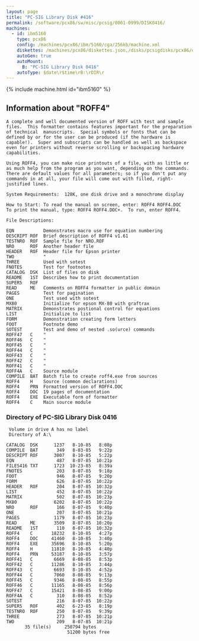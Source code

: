 ```yaml
---
layout: page
title: "PC-SIG Library Disk #416"
permalink: /software/pcx86/sw/misc/pcsig/0001-0999/DISK0416/
machines:
  - id: ibm5160
    type: pcx86
    config: /machines/pcx86/ibm/5160/cga/256kb/machine.xml
    diskettes: /machines/pcx86/diskettes.json,/disks/pcsigdisks/pcx86/diskettes.json
    autoGen: true
    autoMount:
      B: "PC-SIG Library Disk 0416"
    autoType: $date\r$time\rB:\rDIR\r
---
```


{% include machine.html id="ibm5160" %}

## Information about "ROFF4"

    A complete and well documented version of ROFF with test and sample
    files.  This formatter contains features important for the preparation
    of technical  manuscripts.  Special symbols or fonts that can be
    defined by or for the user can be produced (if the hardware is
    capable!).  Super and subscripts can be handled as well as backspace
    even for printers without reverse scrolling or backspacing hardware
    capabilities.
    
    Using ROFF4, you can make nice printouts of a file, with as little or
    as much help from the program as you want, depending on the commands.
    There are default values for all parameters; so if you don't put any
    commands in at all, your file will come out with filled, right-
    justified lines.
    
    System Requirements:  128K, one disk drive and a monochrome display
    
    How to Start: To read the manual on screen, enter: ROFF4 ROFF4.DOC
    To print the manual, type: ROFF4 ROFF4.DOC+.  To run, enter ROFF4.
    
    File Descriptions:
    
    EQN           Demonstrates macro use for equation numbering
    DESCRIPT ROF  Brief description of ROFF4 v1.61
    TESTNRO  ROF  Sample file for NRO.ROF
    NRO      ROF  Another header file
    HEADER   ROF  Header file for Epson printer
    TWO           "
    THREE         Used with sotest
    FNOTES        Test for footnotes
    CATALOG  DSK  List of files on disk
    README   1ST  Describes how to print documentation
    SUPER5   ROF
    READ     ME   Comments on ROFF4 formatter in public domain
    PAGES         Test for pagination
    ONE           Test used with sotest
    MX80          Initialize for epson MX-80 with graftrax
    MATRIX        Demonstrates postional control for equations
    LIST          Initialize to list
    FORM          Demonstration creating form letters
    FOOT          Footnote demo
    SOTEST        Test and demo of nested .so(urce) commands
    ROFF47   C    "
    ROFF46   C    "
    ROFF45   C    "
    ROFF44   C    "
    ROFF43   C    "
    ROFF42   C    "
    ROFF41   C    "
    ROFF4A   C    Source module
    COMPILE  BAT  Batch file to create roff4.exe from sources
    ROFF4    H    Source (common declarations)
    ROFF4    PRN  Formatted version of ROFF4.DOC
    ROFF4    DOC  19 pages of documentation
    ROFF4    EXE  Executable form of formatter
    ROFF4    C    Main source module

### Directory of PC-SIG Library Disk 0416

     Volume in drive A has no label
     Directory of A:\

    CATALOG  DSK      1237   8-10-85   8:08p
    COMPILE  BAT       349   8-03-85   9:22p
    DESCRIPT ROF      3007   8-10-85   5:22p
    EQN                487   8-07-85  10:21p
    FILES416 TXT      1723  10-23-85   8:39a
    FNOTES             203   8-07-85   9:18p
    FOOT               946   8-07-85   9:20p
    FORM               626   8-07-85  10:22p
    HEADER   ROF       204   8-07-85  10:32p
    LIST               452   8-07-85  10:22p
    MATRIX             502   8-07-85  10:23p
    MX80              6202   8-07-85  10:22p
    NRO      ROF       166   8-07-85   9:40p
    ONE                207   8-07-85  10:21p
    PAGES             1179   8-07-85  10:23p
    READ     ME       3509   8-07-85  10:20p
    README   1ST       110   8-07-85  10:32p
    ROFF4    C       18232   8-10-85   4:27p
    ROFF4    DOC     41460   8-10-85   3:40p
    ROFF4    EXE     35696   8-10-85   5:20p
    ROFF4    H       11810   8-10-85   4:40p
    ROFF4    PRN     53187   8-10-85   3:57p
    ROFF41   C        6669   8-08-85   8:53p
    ROFF42   C       11286   8-10-85   3:44p
    ROFF43   C        6693   8-10-85   4:52p
    ROFF44   C        7060   8-08-85   9:13p
    ROFF45   C        9346   8-08-85   8:55p
    ROFF46   C       11165   8-08-85   8:56p
    ROFF47   C       15421   8-08-85   9:00p
    ROFF4A   C         310   8-08-85   8:52p
    SOTEST             216   8-07-85  10:22p
    SUPER5   ROF       402   6-23-85   8:19p
    TESTNRO  ROF       250   8-07-85   9:39p
    THREE              273   8-07-85  10:21p
    TWO                209   8-07-85  10:21p
           35 file(s)     250794 bytes
                           51200 bytes free
